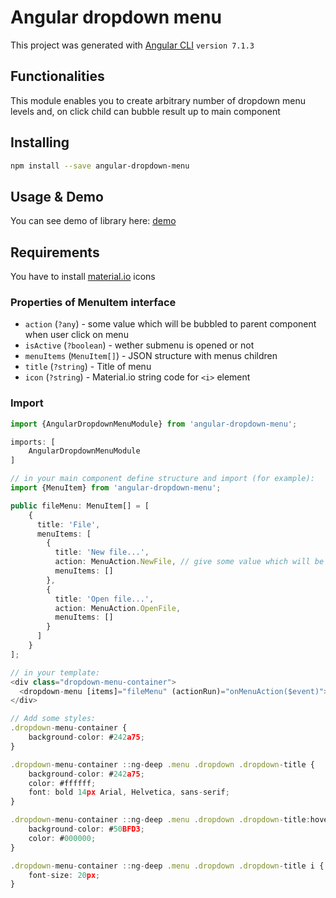 # Angular dropdown menu

This project was generated with [Angular CLI](https://github.com/angular/angular-cli) `version 7.1.3`

## Functionalities

This module enables you to create arbitrary number of dropdown menu levels and, on click child can bubble result up to main component

## Installing
```bash
npm install --save angular-dropdown-menu
```

## Usage & Demo
You can see demo of library here: [demo](https://tcundic.github.io/angular-dropdown-menu/)

## Requirements
You have to install [material.io](https://material.io/) icons

### Properties of MenuItem interface
- `action` (`?any`) - some value which will be bubbled to parent component when user click on menu
- `isActive` (`?boolean`) - wether submenu is opened or not
- `menuItems` (`MenuItem[]`) - JSON structure with menus children
- `title` (`?string`) - Title of menu
- `icon` (`?string`) - Material.io string code for `<i>` element

### Import
```typescript
import {AngularDropdownMenuModule} from 'angular-dropdown-menu';

imports: [
    AngularDropdownMenuModule
]

// in your main component define structure and import (for example):
import {MenuItem} from 'angular-dropdown-menu';

public fileMenu: MenuItem[] = [
    {
      title: 'File',
      menuItems: [
        {
          title: 'New file...',
          action: MenuAction.NewFile, // give some value which will be passed when user click on menu (in this case enum)
          menuItems: []
        },
        {
          title: 'Open file...',
          action: MenuAction.OpenFile,
          menuItems: []
        }
      ]
    }
];

// in your template:
<div class="dropdown-menu-container">
  <dropdown-menu [items]="fileMenu" (actionRun)="onMenuAction($event)"></dropdown-menu>
</div>

// Add some styles:
.dropdown-menu-container {
    background-color: #242a75;
}

.dropdown-menu-container ::ng-deep .menu .dropdown .dropdown-title {
    background-color: #242a75;
    color: #ffffff;
    font: bold 14px Arial, Helvetica, sans-serif;
}

.dropdown-menu-container ::ng-deep .menu .dropdown .dropdown-title:hover {
    background-color: #50BFD3;
    color: #000000;
}

.dropdown-menu-container ::ng-deep .menu .dropdown .dropdown-title i {
    font-size: 20px;
}
```

